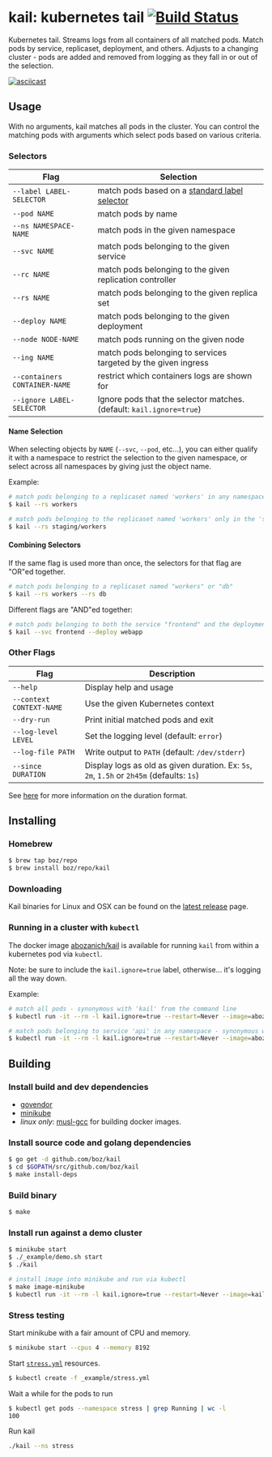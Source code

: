 # kail: kubernetes tail [![Build Status](https://travis-ci.org/boz/kail.svg?branch=master)](https://travis-ci.org/boz/kail)

Kubernetes tail.  Streams logs from all containers of all matched pods.  Match pods by service, replicaset, deployment, and others.  Adjusts to a changing cluster - pods are added and removed from logging as they fall in or out of the selection.

[![asciicast](https://asciinema.org/a/133521.png)](https://asciinema.org/a/133521)

## Usage

With no arguments, kail matches all pods in the cluster.  You can control the matching pods with arguments which select pods based on various criteria.

### Selectors

Flag | Selection
--- | ---
`--label LABEL-SELECTOR` | match pods based on a [standard label selector](https://kubernetes.io/docs/concepts/overview/working-with-objects/labels/)
`--pod NAME` | match pods by name
`--ns NAMESPACE-NAME` | match pods in the given namespace
`--svc NAME` | match pods belonging to the given service
`--rc NAME` | match pods belonging to the given replication controller
`--rs NAME` | match pods belonging to the given replica set
`--deploy NAME` | match pods belonging to the given deployment
`--node NODE-NAME` | match pods running on the given node
`--ing NAME` | match pods belonging to services targeted by the given ingress
`--containers CONTAINER-NAME` | restrict which containers logs are shown for
`--ignore LABEL-SELECTOR` | Ignore pods that the selector matches. (default: `kail.ignore=true`)

#### Name Selection

When selecting objects by `NAME` (`--svc`, `--pod`, etc...), you can either qualify it with a namespace to restrict the selection to the given namespace, or select across all namespaces by giving just the object name.

Example:

```sh
# match pods belonging to a replicaset named 'workers' in any namespace.
$ kail --rs workers

# match pods belonging to the replicaset named 'workers' only in the 'staging' namespace
$ kail --rs staging/workers
```

#### Combining Selectors

If the same flag is used more than once, the selectors for that flag are "OR"ed together.

```sh
# match pods belonging to a replicaset named "workers" or "db"
$ kail --rs workers --rs db
```

Different flags are "AND"ed together:

```sh
# match pods belonging to both the service "frontend" and the deployment "webapp"
$ kail --svc frontend --deploy webapp
```

### Other Flags

Flag | Description
--- | ---
`--help` | Display help and usage
`--context CONTEXT-NAME` | Use the given Kubernetes context
`--dry-run` | Print initial matched pods and exit
`--log-level LEVEL` | Set the logging level (default: `error`)
`--log-file PATH` | Write output to `PATH` (default: `/dev/stderr`)
`--since DURATION` | Display logs as old as given duration. Ex: `5s`, `2m`, `1.5h` or `2h45m` (defaults: `1s`)
See [here](https://golang.org/pkg/time/#ParseDuration) for more information on the duration format.

## Installing

### Homebrew

```sh
$ brew tap boz/repo
$ brew install boz/repo/kail
```

### Downloading

Kail binaries for Linux and OSX can be found on the [latest release](https://github.com/boz/kail/releases/latest) page.

### Running in a cluster with `kubectl`

The docker image [abozanich/kail](https://hub.docker.com/r/abozanich/kail/) is available for running `kail` from within a kubernetes pod via `kubectl`.

Note: be sure to include the `kail.ignore=true` label, otherwise... it's logging all the way down.

Example:

```sh
# match all pods - synonymous with 'kail' from the command line
$ kubectl run -it --rm -l kail.ignore=true --restart=Never --image=abozanich/kail kail

# match pods belonging to service 'api' in any namespace - synonymous with 'kail --svc api'
$ kubectl run -it --rm -l kail.ignore=true --restart=Never --image=abozanich/kail kail -- --svc api
```

## Building

### Install build and dev dependencies

* [govendor](https://github.com/kardianos/govendor)
* [minikube](https://kubernetes.io/docs/getting-started-guides/minikube/)
* _linux only_: [musl-gcc](https://www.musl-libc.org/how.html) for building docker images.

### Install source code and golang dependencies

```sh
$ go get -d github.com/boz/kail
$ cd $GOPATH/src/github.com/boz/kail
$ make install-deps
```

### Build binary

```sh
$ make
```

### Install run against a demo cluster

```sh
$ minikube start
$ ./_example/demo.sh start
$ ./kail

# install image into minikube and run via kubectl
$ make image-minikube
$ kubectl run -it --rm -l kail.ignore=true --restart=Never --image=kail kail
```

### Stress testing

Start minikube with a fair amount of CPU and memory.

```sh
$ minikube start --cpus 4 --memory 8192
```

Start [`stress.yml`](_example/stress.yml) resources.

```sh
$ kubectl create -f _example/stress.yml
```

Wait a while for the pods to run

```sh
$ kubectl get pods --namespace stress | grep Running | wc -l
100
```

Run kail

```sh
./kail --ns stress
```
